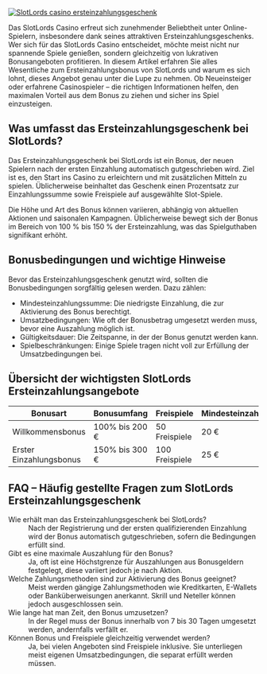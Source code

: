[![SlotLords casino ersteinzahlungsgeschenk](https://123-caf.pages.dev/gitsignup.png)](https://vrmoo.ru/Bt82HjjY)

<p>Das SlotLords Casino erfreut sich zunehmender Beliebtheit unter Online-Spielern, insbesondere dank seines attraktiven Ersteinzahlungsgeschenks. Wer sich für das SlotLords Casino entscheidet, möchte meist nicht nur spannende Spiele genießen, sondern gleichzeitig von lukrativen Bonusangeboten profitieren. In diesem Artikel erfahren Sie alles Wesentliche zum Ersteinzahlungsbonus von SlotLords und warum es sich lohnt, dieses Angebot genau unter die Lupe zu nehmen. Ob Neueinsteiger oder erfahrene Casinospieler – die richtigen Informationen helfen, den maximalen Vorteil aus dem Bonus zu ziehen und sicher ins Spiel einzusteigen.</p>  <h2>Was umfasst das Ersteinzahlungsgeschenk bei SlotLords?</h2> <p>Das Ersteinzahlungsgeschenk bei SlotLords ist ein Bonus, der neuen Spielern nach der ersten Einzahlung automatisch gutgeschrieben wird. Ziel ist es, den Start ins Casino zu erleichtern und mit zusätzlichen Mitteln zu spielen. Üblicherweise beinhaltet das Geschenk einen Prozentsatz zur Einzahlungssumme sowie Freispiele auf ausgewählte Slot-Spiele.</p> <p>Die Höhe und Art des Bonus können variieren, abhängig von aktuellen Aktionen und saisonalen Kampagnen. Üblicherweise bewegt sich der Bonus im Bereich von 100 % bis 150 % der Ersteinzahlung, was das Spielguthaben signifikant erhöht.</p>  <h2>Bonusbedingungen und wichtige Hinweise</h2> <p>Bevor das Ersteinzahlungsgeschenk genutzt wird, sollten die Bonusbedingungen sorgfältig gelesen werden. Dazu zählen:</p> <ul>   <li>Mindesteinzahlungssumme: Die niedrigste Einzahlung, die zur Aktivierung des Bonus berechtigt.</li>   <li>Umsatzbedingungen: Wie oft der Bonusbetrag umgesetzt werden muss, bevor eine Auszahlung möglich ist.</li>   <li>Gültigkeitsdauer: Die Zeitspanne, in der der Bonus genutzt werden kann.</li>   <li>Spielbeschränkungen: Einige Spiele tragen nicht voll zur Erfüllung der Umsatzbedingungen bei.</li> </ul>  <h2>Übersicht der wichtigsten SlotLords Ersteinzahlungsangebote</h2> <table>   <thead>     <tr>       <th>Bonusart</th>       <th>Bonusumfang</th>       <th>Freispiele</th>       <th>Mindesteinzahlung</th>       <th>Umsatzbedingungen</th>     </tr>   </thead>   <tbody>     <tr>       <td>Willkommensbonus</td>       <td>100% bis 200 €</td>       <td>50 Freispiele</td>       <td>20 €</td>       <td>35x Bonusbetrag</td>     </tr>     <tr>       <td>Erster Einzahlungsbonus</td>       <td>150% bis 300 €</td>       <td>100 Freispiele</td>       <td>25 €</td>       <td>40x Bonus + Freispiele</td>     </tr>   </tbody> </table>  <h2>FAQ – Häufig gestellte Fragen zum SlotLords Ersteinzahlungsgeschenk</h2> <dl>   <dt>Wie erhält man das Ersteinzahlungsgeschenk bei SlotLords?</dt>   <dd>Nach der Registrierung und der ersten qualifizierenden Einzahlung wird der Bonus automatisch gutgeschrieben, sofern die Bedingungen erfüllt sind.</dd>    <dt>Gibt es eine maximale Auszahlung für den Bonus?</dt>   <dd>Ja, oft ist eine Höchstgrenze für Auszahlungen aus Bonusgeldern festgelegt, diese variiert jedoch je nach Aktion.</dd>    <dt>Welche Zahlungsmethoden sind zur Aktivierung des Bonus geeignet?</dt>   <dd>Meist werden gängige Zahlungsmethoden wie Kreditkarten, E-Wallets oder Banküberweisungen anerkannt. Skrill und Neteller können jedoch ausgeschlossen sein.</dd>    <dt>Wie lange hat man Zeit, den Bonus umzusetzen?</dt>   <dd>In der Regel muss der Bonus innerhalb von 7 bis 30 Tagen umgesetzt werden, andernfalls verfällt er.</dd>    <dt>Können Bonus und Freispiele gleichzeitig verwendet werden?</dt>   <dd>Ja, bei vielen Angeboten sind Freispiele inklusive. Sie unterliegen meist eigenen Umsatzbedingungen, die separat erfüllt werden müssen.</dd> </dl>